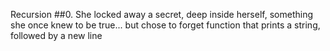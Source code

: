 Recursion
##0. She locked away a secret, deep inside herself, something she once knew to be true... but chose to forget
function that prints a string, followed by a new line
